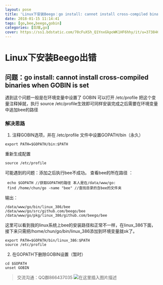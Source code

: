 ```yaml
---
layout: pose
title: 'Linux下安装Beego：go install: cannot install cross-compiled binaries when GOBIN is set'
date: 2018-01-15 11:14:41
tags: [go,bee,beego,gobin]
categories: [后端,go]
cover: https://ss1.bdstatic.com/70cFuXSh_Q1YnxGkpoWK1HF6hhy/it/u=373846818,1266499745&fm=26&gp=0.jpg
---
```



# Linux下安装Beego出错

## 问题：go install: cannot install cross-compiled binaries when GOBIN is set

遇到这个问题一般是在环境变量中设置了 GOBIN 可以打开 /etc/profile 把这个变量注释掉就，执行 source /etc/profile生效即可同样安装完成之后需要在环境变量中追加bee的路径

### 解决思路
1. 注释GOBIN选项，并在 /etc/profile 文件中设置GOPATH/bin（永久）

```
export PATH=$GOPATH/bin:$PATH 
```
重新生成配置

```
source /etc/profile
```
可能遇到的问题：添加之后执行bee不成功。
查看bee的所在路径 ：

```
 echo $GOPATH //获取GOPATH的路径 本人是在/data/www/go:
 find /home/chun/go -name "bee" //查找目录的含bee的文件夹
```
输出：

```
/data/www/go/bin/linux_386/bee
/data/www/go/src/github.com/beego/bee
/data/www/go/pkg/linux_386/github.com/beego/bee
```
这里可以看到我的linux系统上bee的安装路径和正常不一样，在linux_386下面，接下来只需把/home/chun/go/bin/linux_386添加到环境变量就ok了。

```
export PATH=$GOPATH/bin/linux_386:$PATH
source /etc/profile
```

2. 在GOPATH下删除GOBIN设置（暂时）

```
cd $GOPATH
unset GOBIN
```

>交流沟通：QQ群866437035
![在这里插入图片描述](https://img-blog.csdnimg.cn/20190220114346945.jpg) 
